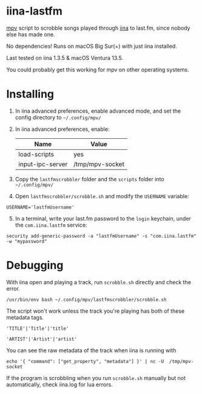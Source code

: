 # iina-lastfm
[mpv](https://github.com/mpv-player/mpv) script to scrobble songs played through [iina](https://github.com/iina/iina) to last.fm, since nobody else has made one.

No dependencies! Runs on macOS Big Sur(+) with just iina installed.

Last tested on iina 1.3.5 & macOS Ventura 13.5.

You could probably get this working for mpv on other operating systems.

# Installing 

1. In iina advanced preferences, enable advanced mode, and set the config directory to `~/.config/mpv/`

2. In iina advanced preferences, enable:

    | Name      | Value |
    | ----------- | ----------- |
    | load-scripts| yes       |
    | input-ipc-server   | /tmp/mpv-socket       |

3. Copy the `lastfmscrobbler` folder and the `scripts` folder into `~/.config/mpv/`

4. Open `lastfmscrobbler/scrobble.sh` and modify the `USERNAME` variable:
```
USERNAME='lastfmUsername'
```

5. In a terminal, write your last.fm password to the `login` keychain, under the `com.iina.lastfm` service:
```
security add-generic-password -a "lastfmUsername" -s "com.iina.lastfm" -w "mypassword"
```


# Debugging
With iina open and playing a track, run `scrobble.sh` directly and check the error.

 `/usr/bin/env bash ~/.config/mpv/lastfmscrobbler/scrobble.sh`

The script won't work unless the track you're playing has both of these metadata tags.

`'TITLE'|'Title'|'title'`

`'ARTIST'|'Artist'|'artist'` 

You can see the raw metadata of the track when iina is running with

```echo '{ "command": ["get_property", "metadata"] }' | nc -U  /tmp/mpv-socket```

If the program is scrobbling when you run `scrobble.sh` manually but not automatically, check iina.log for lua errors.
